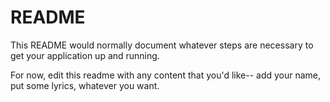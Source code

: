 # README #

This README would normally document whatever steps are necessary to get your application up and running.

For now, edit this readme with any content that you'd like-- add your name, put some lyrics, whatever you want.